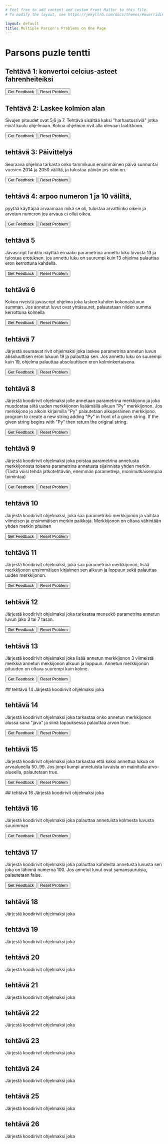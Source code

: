 ```yaml
---
# Feel free to add content and custom Front Matter to this file.
# To modify the layout, see https://jekyllrb.com/docs/themes/#overriding-theme-defaults

layout: default
title: Multiple Parson's Problems on One Page
---
```

# Parsons puzle tentti

## Tehtävä 1: konvertoi celcius-asteet fahrenheiteiksi

<div id="P1-sortableTrash" class="sortable-code"></div> 
<div id="P1-sortable" class="sortable-code"></div> 
<div style="clear:both;"></div> 
<p> 
    <input id="P1-feedbackLink" value="Get Feedback" type="button" /> 
    <input id="P1-newInstanceLink" value="Reset Problem" type="button" /> 
</p> 
<script type="text/javascript"> 
(function(){
  var initial = "function cToF(celsius) \n" +
    "{\n" +
    "  var cTemp = celsius;\n" +
    "  var cToFahr = cTemp * 9 / 5 + 32;\n" +
    "  var message = cTemp+'\xB0C is ' + cToFahr + ' \xB0F.';\n" +
    "  console.log(message);\n" +
    "} \\n cToF(60); \\n ";
  var parsonsPuzzle = new ParsonsWidget({
    "sortableId": "P1-sortable",
    "max_wrong_lines": 10,
    "grader": ParsonsWidget._graders.LineBasedGrader,
    "exec_limit": 2500,
    "can_indent": true,
    "x_indent": 50,
    "lang": "en"
  });
  parsonsPuzzle.init(initial);
  parsonsPuzzle.shuffleLines();
  $("#P1-newInstanceLink").click(function(event){ 
      event.preventDefault(); 
      parsonsPuzzle.shuffleLines(); 
  }); 
  $("#P1-feedbackLink").click(function(event){ 
      event.preventDefault(); 
      parsonsPuzzle.getFeedback(); 
  }); 
})(); 
</script>

## Tehtävä 2: Laskee kolmion alan
Sivujen pituudet ovat 5,6 ja 7. 
Tehtävä sisältää kaksi "harhautusriviä" jotka eivät kuulu ohjelmaan. Kokoa ohjelman rivit alla olevaan laatikkoon. 

<div id="P2-sortableTrash" class="sortable-code"></div> 
<div id="P2-sortable" class="sortable-code"></div> 
<div style="clear:both;"></div> 
<p> 
    <input id="P2-feedbackLink" value="Get Feedback" type="button" /> 
    <input id="P2-newInstanceLink" value="Reset Problem" type="button" /> 
</p> 
<script type="text/javascript"> 
(function(){
  var initial = "var side1 = 5;  \\n var side2 = 6;  \\n var side3 = 7;  \\n \n" +
    "var s = (side1 + side2 + side3)/2;\n" +
    "var area =  Math.sqrt(s*((s-side1)*(s-side2)*(s-side3)));\n" +
    "console.log(area);\n" +
    "var a = (side1 + side2 + side3); #distractor\n" +
    "var b = a/2; #distractor";
  var parsonsPuzzle = new ParsonsWidget({
    "sortableId": "P2-sortable",
    "max_wrong_lines": 10,
    "grader": ParsonsWidget._graders.LineBasedGrader,
    "exec_limit": 2500,
    "can_indent": true,
    "x_indent": 50,
    "lang": "en",
    "trashId": "P2-sortableTrash"
  });
  parsonsPuzzle.init(initial);
  parsonsPuzzle.shuffleLines();
  $("#P2-newInstanceLink").click(function(event){ 
      event.preventDefault(); 
      parsonsPuzzle.shuffleLines(); 
  }); 
  $("#P2-feedbackLink").click(function(event){ 
      event.preventDefault(); 
      parsonsPuzzle.getFeedback(); 
  }); 
})(); 
</script>

## tehtävä 3: Päivittelyä
Seuraava ohjelma tarkasta onko tammikuun ensimmäinen päivä sunnuntai vuosien 2014 ja 2050 väliltä, ja tulostaa päivän jos näin on. 


<div id="P3-sortableTrash" class="sortable-code"></div> 
<div id="P3-sortable" class="sortable-code"></div> 
<div style="clear:both;"></div> 
<p> 
    <input id="P3-feedbackLink" value="Get Feedback" type="button" /> 
    <input id="P3-newInstanceLink" value="Reset Problem" type="button" /> 
</p> 
<script type="text/javascript"> 
(function(){
  var initial = "for (var year = 2014; year <= 2050; year++)\n" +
    "{\n" +
    "    var d = new Date(year, 0, 1);\n" +
    "    if ( d.getDay() === 0 )\n" +
    "        console.log(\"1st January is being a Sunday  \"+year);\n" +
    "}\n" +
    "var a = new Date(year, 0, 1); #distractor";
  var parsonsPuzzle = new ParsonsWidget({
    "sortableId": "P3-sortable",
    "max_wrong_lines": 10,
    "grader": ParsonsWidget._graders.LineBasedGrader,
    "exec_limit": 2500,
    "can_indent": true,
    "x_indent": 50,
    "lang": "en",
    "trashId": "P3-sortableTrash"
  });
  parsonsPuzzle.init(initial);
  parsonsPuzzle.shuffleLines();
  $("#P3-newInstanceLink").click(function(event){ 
      event.preventDefault(); 
      parsonsPuzzle.shuffleLines(); 
  }); 
  $("#P3-feedbackLink").click(function(event){ 
      event.preventDefault(); 
      parsonsPuzzle.getFeedback(); 
  }); 
})(); 
</script>

## tehtävä 4: arpoo numeron 1 ja 10 väliltä, 
pyytää käyttäjää arvaamaan mikä se oli, tulostaa arvattiinko oikein ja arvotun numeron jos arvaus ei ollut oikea. 
<div id="P4-sortableTrash" class="sortable-code"></div> 
<div id="P4-sortable" class="sortable-code"></div> 
<div style="clear:both;"></div> 
<p> 
    <input id="P4-feedbackLink" value="Get Feedback" type="button" /> 
    <input id="P4-newInstanceLink" value="Reset Problem" type="button" /> 
</p> 
<script type="text/javascript"> 
(function(){
  var initial = "const num = Math.ceil(Math.random() * 10); \\n console.log(num); \\n const gnum = prompt('Arvaa numero 1 ja 10 väliltä'); \\n \n" +
    "if (gnum == num)\n" +
    "   console.log('Arvasit oikein');\n" +
    "else\n" +
    "   console.log('Väärin, numero oli '+gnum);\n" +
    "console.log(aNum); #distractor";
  var parsonsPuzzle = new ParsonsWidget({
    "sortableId": "P4-sortable",
    "max_wrong_lines": 10,
    "grader": ParsonsWidget._graders.LineBasedGrader,
    "exec_limit": 2500,
    "can_indent": true,
    "x_indent": 50,
    "lang": "en",
    "trashId": "P4-sortableTrash"
  });
  parsonsPuzzle.init(initial);
  parsonsPuzzle.shuffleLines();
  $("#P4-newInstanceLink").click(function(event){ 
      event.preventDefault(); 
      parsonsPuzzle.shuffleLines(); 
  }); 
  $("#P4-feedbackLink").click(function(event){ 
      event.preventDefault(); 
      parsonsPuzzle.getFeedback(); 
  }); 
})(); 
</script>

## tehtävä 5
Javascript funktio näyttää eroaako parametrina annettu luku luvusta 13 ja tulostaa erotuksen. 
jos annettu luku on suurempi kuin 13 ohjelma palauttaa eron kerrottuna kahdella.
<div id="P5-sortableTrash" class="sortable-code"></div> 
<div id="P5-sortable" class="sortable-code"></div> 
<div style="clear:both;"></div> 
<p> 
    <input id="P5-feedbackLink" value="Get Feedback" type="button" /> 
    <input id="P5-newInstanceLink" value="Reset Problem" type="button" /> 
</p> 
<script type="text/javascript"> 
(function(){
  var initial = "function difference(n)\n" +
    "{\n" +
    "    if (n <= 13)\n" +
    "        return 13 - n;\n" +
    "    else\n" +
    "        return (n - 13) * 2;\n" +
    "}\n" +
    "console.log(difference(32)) \\n console.log(difference(11)) \\n \n" +
    "console.log(aNum); #distractor";
  var parsonsPuzzle = new ParsonsWidget({
    "sortableId": "P5-sortable",
    "max_wrong_lines": 10,
    "grader": ParsonsWidget._graders.LineBasedGrader,
    "exec_limit": 2500,
    "can_indent": true,
    "x_indent": 50,
    "lang": "en",
    "trashId": "P5-sortableTrash"
  });
  parsonsPuzzle.init(initial);
  parsonsPuzzle.shuffleLines();
  $("#P5-newInstanceLink").click(function(event){ 
      event.preventDefault(); 
      parsonsPuzzle.shuffleLines(); 
  }); 
  $("#P5-feedbackLink").click(function(event){ 
      event.preventDefault(); 
      parsonsPuzzle.getFeedback(); 
  }); 
})(); 
</script>


## tehtävä 6
Kokoa riveistä javascript ohjelma joka laskee kahden kokonaisluvun summan. Jos annetut luvut ovat yhtäsuuret, palautetaan niiden summa kerrottuna kolmella

<div id="P6-sortableTrash" class="sortable-code"></div> 
<div id="P6-sortable" class="sortable-code"></div> 
<div style="clear:both;"></div> 
<p> 
    <input id="P6-feedbackLink" value="Get Feedback" type="button" /> 
    <input id="P6-newInstanceLink" value="Reset Problem" type="button" /> 
</p> 
<script type="text/javascript"> 
(function(){
  var initial = "function sumTriple (x, y) {\n" +
    "  if (x == y) {\n" +
    "    return 3 * (x + y);\n" +
    "  } else {\n" +
    "    return (x + y);\n" +
    "  }\n" +
    "} \\n console.log(sumTriple(10, 20)); \\n console.log(sumTriple(10, 10)); \\n \n" +
    "  if (x =< y) { #distractor";
  var parsonsPuzzle = new ParsonsWidget({
    "sortableId": "P6-sortable",
    "max_wrong_lines": 10,
    "grader": ParsonsWidget._graders.LineBasedGrader,
    "exec_limit": 2500,
    "can_indent": true,
    "x_indent": 50,
    "lang": "en",
    "trashId": "P6-sortableTrash"
  });
  parsonsPuzzle.init(initial);
  parsonsPuzzle.shuffleLines();
  $("#P6-newInstanceLink").click(function(event){ 
      event.preventDefault(); 
      parsonsPuzzle.shuffleLines(); 
  }); 
  $("#P6-feedbackLink").click(function(event){ 
      event.preventDefault(); 
      parsonsPuzzle.getFeedback(); 
  }); 
})(); 
</script>

## tehtävä 7
Järjestä seuraavat rivit ohjelmaksi joka laskee parametrina annetun luvun absoluuttisen eron lukuun 19 ja palauttaa sen. Jos annettu luku on suurempi kuin 19, ohjelma palauttaa absoluuttisen eron kolminkertaisena. 
<div id="P7-sortableTrash" class="sortable-code"></div> 
<div id="P7-sortable" class="sortable-code"></div> 
<div style="clear:both;"></div> 
<p> 
    <input id="P7-feedbackLink" value="Get Feedback" type="button" /> 
    <input id="P7-newInstanceLink" value="Reset Problem" type="button" /> 
</p> 
<script type="text/javascript"> 
(function(){
  var initial = "function diff_num(n) {\n" +
    "  if (n <= 19) {\n" +
    "    return (19 - n);\n" +
    "  } else {\n" +
    "     return (n - 19) * 3;\n" +
    "  }\n" +
    "} \\n console.log(diff_num(12)); \\n console.log(diff_num(19)); \\n console.log(diff_num(22)); \\n \n" +
    "  if (n >= 19) { #distractor";
  var parsonsPuzzle = new ParsonsWidget({
    "sortableId": "P7-sortable",
    "max_wrong_lines": 10,
    "grader": ParsonsWidget._graders.LineBasedGrader,
    "exec_limit": 2500,
    "can_indent": true,
    "x_indent": 50,
    "lang": "en",
    "trashId": "P7-sortableTrash"
  });
  parsonsPuzzle.init(initial);
  parsonsPuzzle.shuffleLines();
  $("#P7-newInstanceLink").click(function(event){ 
      event.preventDefault(); 
      parsonsPuzzle.shuffleLines(); 
  }); 
  $("#P7-feedbackLink").click(function(event){ 
      event.preventDefault(); 
      parsonsPuzzle.getFeedback(); 
  }); 
})(); 
</script>


## tehtävä 8
Järjestä koodirivit ohjelmaksi jolle annetaan parametrina merkkijono ja joka muodostaa siitä uuden merkkijonon lisäämällä alkuun "Py" merkkijonon. Jos merkkijono jo alkoin kirjaimilla "Py" palautetaan alkuperäinen merkkijono. 
 program to create a new string adding "Py" in front of a given string. If the given string begins with "Py" then return the original string.
<div id="P8-sortableTrash" class="sortable-code"></div> 
<div id="P8-sortable" class="sortable-code"></div> 
<div style="clear:both;"></div> 
<p> 
    <input id="P8-feedbackLink" value="Get Feedback" type="button" /> 
    <input id="P8-newInstanceLink" value="Reset Problem" type="button" /> 
</p> 
<script type="text/javascript"> 
(function(){
  var initial = "function string_check(str1) {\n" +
    "  if (str1 === null || str1 === undefined || str1.substring(0, 2) === 'Py') \n" +
    "  {\n" +
    "    return str1;\n" +
    "  }\n" +
    "  return \"Py\"+str1;\n" +
    "} \\n console.log(string_check(\"Python\")); \\n console.log(string_check(\"thon\")); \\n \n" +
    "  if (n >= 19) { #distractor";
  var parsonsPuzzle = new ParsonsWidget({
    "sortableId": "P8-sortable",
    "max_wrong_lines": 10,
    "grader": ParsonsWidget._graders.LineBasedGrader,
    "exec_limit": 2500,
    "can_indent": true,
    "x_indent": 50,
    "lang": "en",
    "trashId": "P8-sortableTrash"
  });
  parsonsPuzzle.init(initial);
  parsonsPuzzle.shuffleLines();
  $("#P8-newInstanceLink").click(function(event){ 
      event.preventDefault(); 
      parsonsPuzzle.shuffleLines(); 
  }); 
  $("#P8-feedbackLink").click(function(event){ 
      event.preventDefault(); 
      parsonsPuzzle.getFeedback(); 
  }); 
})(); 
</script>

## tehtävä 9
Järjestä koodirivit ohjelmaksi joka poistaa parametrina annetusta merkkijonosta toisena parametrina annetusta sijainnista yhden merkin. 
(Tästä voisi tehdä jatkotehtävän, enemmän parametreja, monimutkaisempaa toimintaa)
<div id="P9-sortableTrash" class="sortable-code"></div> 
<div id="P9-sortable" class="sortable-code"></div> 
<div style="clear:both;"></div> 
<p> 
    <input id="P9-feedbackLink" value="Get Feedback" type="button" /> 
    <input id="P9-newInstanceLink" value="Reset Problem" type="button" /> 
</p> 
<script type="text/javascript"> 
(function(){
  var initial = "function remove_character(str, char_pos) \n" +
    "{\n" +
    "  part1 = str.substring(0, char_pos); \\n part2 = str.substring(char_pos + 1, str.length); \\n \n" +
    "  return (part1 + part2);\n" +
    "} \\n console.log(remove_character(\"Python\",0)); \\n console.log(remove_character(\"Python\",3)); \\n console.log(remove_character(\"Python\",5)); \\n \n" +
    "  if (n >= 19) { #distractor";
  var parsonsPuzzle = new ParsonsWidget({
    "sortableId": "P9-sortable",
    "max_wrong_lines": 10,
    "grader": ParsonsWidget._graders.LineBasedGrader,
    "exec_limit": 2500,
    "can_indent": true,
    "x_indent": 50,
    "lang": "en",
    "trashId": "P9-sortableTrash"
  });
  parsonsPuzzle.init(initial);
  parsonsPuzzle.shuffleLines();
  $("#P9-newInstanceLink").click(function(event){ 
      event.preventDefault(); 
      parsonsPuzzle.shuffleLines(); 
  }); 
  $("#P9-feedbackLink").click(function(event){ 
      event.preventDefault(); 
      parsonsPuzzle.getFeedback(); 
  }); 
})(); 
</script>

## tehtävä 10
Järjestä koodirivit ohjelmaksi, joka saa parametriksi merkkijonon ja vaihtaa viimeisen ja ensimmäisen merkin paikkoja. Merkkijonon on oltava vähintään yhden merkin pituinen 
<div id="P10-sortableTrash" class="sortable-code"></div> 
<div id="P10-sortable" class="sortable-code"></div> 
<div style="clear:both;"></div> 
<p> 
    <input id="P10-feedbackLink" value="Get Feedback" type="button" /> 
    <input id="P10-newInstanceLink" value="Reset Problem" type="button" /> 
</p> 
<script type="text/javascript"> 
(function(){
  var initial = "function first_last(str1) \n" +
    "{\n" +
    "  if (str1.length <= 1)\n" +
    "  {\n" +
    "    return str1;\n" +
    "  }\n" +
    "  mid_char = str1.substring(1, str1.length - 1);\n" +
    "  return (str1.charAt(str1.length - 1)) + mid_char + str1.charAt(0);\n" +
    "} \\n console.log(first_last('a')); \\n console.log(first_last('ab')); \\n console.log(first_last('abc')); \\n \n" +
    "  if (n >= 19) { #distractor";
  var parsonsPuzzle = new ParsonsWidget({
    "sortableId": "P10-sortable",
    "max_wrong_lines": 10,
    "grader": ParsonsWidget._graders.LineBasedGrader,
    "exec_limit": 2500,
    "can_indent": true,
    "x_indent": 50,
    "lang": "en",
    "trashId": "P10-sortableTrash"
  });
  parsonsPuzzle.init(initial);
  parsonsPuzzle.shuffleLines();
  $("#P10-newInstanceLink").click(function(event){ 
      event.preventDefault(); 
      parsonsPuzzle.shuffleLines(); 
  }); 
  $("#P10-feedbackLink").click(function(event){ 
      event.preventDefault(); 
      parsonsPuzzle.getFeedback(); 
  }); 
})(); 
</script>

## tehtävä 11
Järjestä koodirivit ohjelmaksi, joka saa parametrina merkkijonon, lisää merkkijonon ensimmäisen kirjaimen sen alkuun ja loppuun sekä palauttaa uuden merkkijonon. 
<div id="P11-sortableTrash" class="sortable-code"></div> 
<div id="P11-sortable" class="sortable-code"></div> 
<div style="clear:both;"></div> 
<p> 
    <input id="P11-feedbackLink" value="Get Feedback" type="button" /> 
    <input id="P11-newInstanceLink" value="Reset Problem" type="button" /> 
</p> 
<script type="text/javascript"> 
(function(){
  var initial = "function front_back(str)\n" +
    "{\n" +
    "  first = str.substring(0,1);\n" +
    "  return first + str + first;\n" +
    "} \\n console.log(front_back('a')); \\n console.log(front_back('ab')); \\n console.log(front_back('abc')); \\n \n" +
    "first = str.substring(0,2); #distractor";
  var parsonsPuzzle = new ParsonsWidget({
    "sortableId": "P11-sortable",
    "max_wrong_lines": 10,
    "grader": ParsonsWidget._graders.LineBasedGrader,
    "exec_limit": 2500,
    "can_indent": true,
    "x_indent": 50,
    "lang": "en",
    "trashId": "P11-sortableTrash"
  });
  parsonsPuzzle.init(initial);
  parsonsPuzzle.shuffleLines();
  $("#P11-newInstanceLink").click(function(event){ 
      event.preventDefault(); 
      parsonsPuzzle.shuffleLines(); 
  }); 
  $("#P11-feedbackLink").click(function(event){ 
      event.preventDefault(); 
      parsonsPuzzle.getFeedback(); 
  }); 
})(); 
</script>

## tehtävä 12
Järjestä koodirivit ohjelmaksi joka tarkastaa meneekö parametrina annetun luvun jako 3 tai 7 tasan.
<div id="P12-sortableTrash" class="sortable-code"></div> 
<div id="P12-sortable" class="sortable-code"></div> 
<div style="clear:both;"></div> 
<p> 
    <input id="P12-feedbackLink" value="Get Feedback" type="button" /> 
    <input id="P12-newInstanceLink" value="Reset Problem" type="button" /> 
</p> 
<script type="text/javascript"> 
(function(){
  var initial = "function test37(x) \n" +
    "{\n" +
    "  if (x % 3 == 0 || x % 7 == 0) \n" +
    "  {\n" +
    "    return true;\n" +
    "  } \n" +
    "  else {\n" +
    "    return false;\n" +
    "  }\n" +
    "} \\n console.log(test37(12)); \\n console.log(test37(14)); \\n console.log(test37(10)); \\n console.log(test37(11)); \\n \n" +
    "first = str.substring(0,2); #distractor";
  var parsonsPuzzle = new ParsonsWidget({
    "sortableId": "P12-sortable",
    "max_wrong_lines": 10,
    "grader": ParsonsWidget._graders.LineBasedGrader,
    "exec_limit": 2500,
    "can_indent": true,
    "x_indent": 50,
    "lang": "en",
    "trashId": "P12-sortableTrash"
  });
  parsonsPuzzle.init(initial);
  parsonsPuzzle.shuffleLines();
  $("#P12-newInstanceLink").click(function(event){ 
      event.preventDefault(); 
      parsonsPuzzle.shuffleLines(); 
  }); 
  $("#P12-feedbackLink").click(function(event){ 
      event.preventDefault(); 
      parsonsPuzzle.getFeedback(); 
  }); 
})(); 
</script>



## tehtävä 13
Järjestä koodirivit ohjelmaksi joka lisää annetun merkkijonon 3 viimeistä merkkiä annetun mekkijonon alkuun ja loppuun. Annetun merkkijonon pituuden on oltava suurempi kuin kolme. 

<div id="P13-sortableTrash" class="sortable-code"></div> 
<div id="P13-sortable" class="sortable-code"></div> 
<div style="clear:both;"></div> 
<p> 
    <input id="P13-feedbackLink" value="Get Feedback" type="button" /> 
    <input id="P13-newInstanceLink" value="Reset Problem" type="button" /> 
</p> 
<script type="text/javascript"> 
(function(){
  var initial = "function front_back3(str)\n" +
    "{\n" +
    "  if (str.length>=3)\n" +
    "  {\n" +
    "    str_len = 3;\n" +
    "    back = str.substring(str.length-3);\n" +
    "    return back + str + back;\n" +
    "  } else\n" +
    "    return false;\n" +
    "} \\n console.log(front_back3(\"abc\")); \\n console.log(front_back3(\"ab\")); \\n console.log(front_back3(\"abcd\")); \\n \n" +
    "back2 = str.substring(str.length-4); #distractor";
  var parsonsPuzzle = new ParsonsWidget({
    "sortableId": "P13-sortable",
    "max_wrong_lines": 10,
    "grader": ParsonsWidget._graders.LineBasedGrader,
    "exec_limit": 2500,
    "can_indent": true,
    "x_indent": 50,
    "lang": "en",
    "trashId": "P13-sortableTrash"
  });
  parsonsPuzzle.init(initial);
  parsonsPuzzle.shuffleLines();
  $("#P13-newInstanceLink").click(function(event){ 
      event.preventDefault(); 
      parsonsPuzzle.shuffleLines(); 
  }); 
  $("#P13-feedbackLink").click(function(event){ 
      event.preventDefault(); 
      parsonsPuzzle.getFeedback(); 
  }); 
})(); 
</script>
## tehtävä 14
Järjestä koodirivit ohjelmaksi joka 

## tehtävä 14
Järjestä koodirivit ohjelmaksi joka tarkastaa onko annetun merkkijonon alussa sana "java" ja siinä tapauksessa palauttaa arvon true. 
<div id="P14-sortableTrash" class="sortable-code"></div> 
<div id="P14-sortable" class="sortable-code"></div> 
<div style="clear:both;"></div> 
<p> 
    <input id="P14-feedbackLink" value="Get Feedback" type="button" /> 
    <input id="P14-newInstanceLink" value="Reset Problem" type="button" /> 
</p> 
<script type="text/javascript"> 
(function(){
  var initial = "function start_spec_str(str)\n" +
    "{\n" +
    "  if (str.length < 4)\n" +
    "  {\n" +
    "    return false;\n" +
    "  }\n" +
    "  front = str.substring(0, 4);\n" +
    "  if (front == 'Java') \n" +
    "  {\n" +
    "    return true;\n" +
    "  }\n" +
    "  else \n" +
    "  {\n" +
    "    return false;\n" +
    "  }\n" +
    "} \\n console.log(start_spec_str(\"JavaScript\")); \\n console.log(start_spec_str(\"Java\")); \\n console.log(start_spec_str(\"Python\")); \\n \n" +
    "back2 = str.substring(str.length-4); #distractor";
  var parsonsPuzzle = new ParsonsWidget({
    "sortableId": "P14-sortable",
    "max_wrong_lines": 10,
    "grader": ParsonsWidget._graders.LineBasedGrader,
    "exec_limit": 2500,
    "can_indent": true,
    "x_indent": 50,
    "lang": "en",
    "trashId": "P14-sortableTrash"
  });
  parsonsPuzzle.init(initial);
  parsonsPuzzle.shuffleLines();
  $("#P14-newInstanceLink").click(function(event){ 
      event.preventDefault(); 
      parsonsPuzzle.shuffleLines(); 
  }); 
  $("#P14-feedbackLink").click(function(event){ 
      event.preventDefault(); 
      parsonsPuzzle.getFeedback(); 
  }); 
})(); 
</script>

## tehtävä 15
Järjestä koodirivit ohjelmaksi joka tarkastaa että kaksi annettua lukua on arvoalueella 50..99. Jos jonpi kumpi annetuista luvuista on mainitulla arvo-alueella, palautetaan true. 

<div id="P15-sortableTrash" class="sortable-code"></div> 
<div id="P15-sortable" class="sortable-code"></div> 
<div style="clear:both;"></div> 
<p> 
    <input id="P15-feedbackLink" value="Get Feedback" type="button" /> 
    <input id="P15-newInstanceLink" value="Reset Problem" type="button" /> 
</p> 
<script type="text/javascript"> 
(function(){
  var initial = "function check_numbers(x, y) \n" +
    "{\n" +
    "  if ((x >= 50 && x <= 99) || (y >= 50 && y <= 99))\n" +
    "  {\n" +
    "    return true;\n" +
    "  } \n" +
    "  else \n" +
    "  {\n" +
    "    return false;\n" +
    "  }\n" +
    "} \\n console.log(check_numbers(12, 101)); \\n console.log(check_numbers(52, 80)); \\n console.log(check_numbers(15, 99)); \\n \n" +
    "if ((x <= 50 && x <= 99) || (y >= 50 && y <= 99)) #distractor\n" +
    "if ((x >= 50 && x >= 99) || (y <= 50 && y >= 99)) #distractor";
  var parsonsPuzzle = new ParsonsWidget({
    "sortableId": "P15-sortable",
    "max_wrong_lines": 10,
    "grader": ParsonsWidget._graders.LineBasedGrader,
    "exec_limit": 2500,
    "can_indent": true,
    "x_indent": 50,
    "lang": "en",
    "trashId": "P15-sortableTrash"
  });
  parsonsPuzzle.init(initial);
  parsonsPuzzle.shuffleLines();
  $("#P15-newInstanceLink").click(function(event){ 
      event.preventDefault(); 
      parsonsPuzzle.shuffleLines(); 
  }); 
  $("#P15-feedbackLink").click(function(event){ 
      event.preventDefault(); 
      parsonsPuzzle.getFeedback(); 
  }); 
})(); 
</script>
## tehtävä 16
Järjestä koodirivit ohjelmaksi joka 

## tehtävä 16
Järjestä koodirivit ohjelmaksi joka palauttaa annetuista kolmesta luvusta suurimman

<div id="P16-sortableTrash" class="sortable-code"></div> 
<div id="P16-sortable" class="sortable-code"></div> 
<div style="clear:both;"></div> 
<p> 
    <input id="P16-feedbackLink" value="Get Feedback" type="button" /> 
    <input id="P16-newInstanceLink" value="Reset Problem" type="button" /> 
</p> 
<script type="text/javascript"> 
(function(){
  var initial = "function max_of_three(x, y, z) \n" +
    "{\n" +
    "  max_val = 0;\n" +
    "  if (x > y)\n" +
    "  {\n" +
    "    max_val = x;\n" +
    "  } else\n" +
    "  {\n" +
    "    max_val = y;\n" +
    "  }\n" +
    "  if (z > max_val) \n" +
    "  {\n" +
    "    max_val = z;\n" +
    "  }\n" +
    "  return max_val;\n" +
    "} \\n console.log(max_of_three(1,0,1)); \\n console.log(max_of_three(0,-10,-20)); \\n console.log(max_of_three(1000,510,440)); \\n \n" +
    "if ((x <= 50 && x <= 99) || (y >= 50 && y <= 99)) #distractor\n" +
    "if ((x >= 50 && x >= 99) || (y <= 50 && y >= 99)) #distractor";
  var parsonsPuzzle = new ParsonsWidget({
    "sortableId": "P16-sortable",
    "max_wrong_lines": 10,
    "grader": ParsonsWidget._graders.LineBasedGrader,
    "exec_limit": 2500,
    "can_indent": true,
    "x_indent": 50,
    "lang": "en",
    "trashId": "P16-sortableTrash"
  });
  parsonsPuzzle.init(initial);
  parsonsPuzzle.shuffleLines();
  $("#P16-newInstanceLink").click(function(event){ 
      event.preventDefault(); 
      parsonsPuzzle.shuffleLines(); 
  }); 
  $("#P16-feedbackLink").click(function(event){ 
      event.preventDefault(); 
      parsonsPuzzle.getFeedback(); 
  }); 
})(); 
</script>

## tehtävä 17
Järjestä koodirivit ohjelmaksi joka palauttaa kahdesta annetusta luvusta sen joka on lähinnä numeroa 100. Jos annetut luvut ovat samansuuruisia, palautetaan false.
<div id="P17-sortableTrash" class="sortable-code"></div> 
<div id="P17-sortable" class="sortable-code"></div> 
<div style="clear:both;"></div> 
<p> 
    <input id="P17-feedbackLink" value="Get Feedback" type="button" /> 
    <input id="P17-newInstanceLink" value="Reset Problem" type="button" /> 
</p> 
<script type="text/javascript"> 
(function(){
  var initial = "function near_100(x, y) {\n" +
    "  if (x != y)\n" +
    "  {\n" +
    "    x1 = Math.abs(x - 100);\n" +
    "    y1 = Math.abs(y - 100);\n" +
    "    if (x1 < y1)\n" +
    "    {\n" +
    "      return x;\n" +
    "    }\n" +
    "    if (y1 < x1)\n" +
    "    {\n" +
    "      return y;\n" +
    "    }\n" +
    "    return 0;\n" +
    "  }\n" +
    "  else\n" +
    "    return false;\n" +
    "} \\n console.log(near_100(90, 89)); \\n console.log(near_100(-90, -89)); \\n console.log(near_100(90, 90)); \\n \n" +
    "if ((x <= 50 && x <= 99) || (y >= 50 && y <= 99)) #distractor\n" +
    "if ((x >= 50 && x >= 99) || (y <= 50 && y >= 99)) #distractor";
  var parsonsPuzzle = new ParsonsWidget({
    "sortableId": "P17-sortable",
    "max_wrong_lines": 10,
    "grader": ParsonsWidget._graders.LineBasedGrader,
    "exec_limit": 2500,
    "can_indent": true,
    "x_indent": 50,
    "lang": "en",
    "trashId": "P17-sortableTrash"
  });
  parsonsPuzzle.init(initial);
  parsonsPuzzle.shuffleLines();
  $("#P17-newInstanceLink").click(function(event){ 
      event.preventDefault(); 
      parsonsPuzzle.shuffleLines(); 
  }); 
  $("#P17-feedbackLink").click(function(event){ 
      event.preventDefault(); 
      parsonsPuzzle.getFeedback(); 
  }); 
})(); 
</script>


## tehtävä 18
Järjestä koodirivit ohjelmaksi joka 

## tehtävä 19
Järjestä koodirivit ohjelmaksi joka 

## tehtävä 20
Järjestä koodirivit ohjelmaksi joka 

## tehtävä 21
Järjestä koodirivit ohjelmaksi joka 

## tehtävä 22
Järjestä koodirivit ohjelmaksi joka 

## tehtävä 23
Järjestä koodirivit ohjelmaksi joka 

## tehtävä 24
Järjestä koodirivit ohjelmaksi joka 

## tehtävä 25
Järjestä koodirivit ohjelmaksi joka 

## tehtävä 26
Järjestä koodirivit ohjelmaksi joka 

